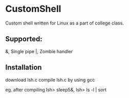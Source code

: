 # CustomShell
Custom shell written for Linux as a part of college class.

## Supported: 
&,
Single pipe |,
Zombie handler

## Installation
download lsh.c
compile lsh.c by using gcc
            
eg. after compiling
lsh> sleep5&,
lsh> ls -l | sort
